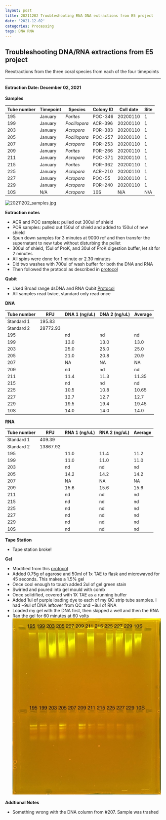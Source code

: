 ```yaml
---
layout: post
title: 20211202 Troubleshooting RNA DNA extractions from E5 project
date: '2021-12-02'
categories: Processing
tags: DNA RNA
---
```


## Troubleshooting DNA/RNA extractions from E5 project

Reextractions from the three coral species from each of the four timepoints

---

#### Extraction Date: December 02, 2021 

**Samples**

| Tube number 	| Timepoint	   	| Species	    | Colony ID 	| Coll date		| Site       	|
|-------------	|------------	|-------------	|-------------	|-------------	|-------------	|
| 195		 	| January	 	| *Porites*		| POC-346      	| 20200110   	| 1				|
| 199			| January	 	| *Pocillopora*	| ACR-396	    | 20200110		| 1				|
| 203		 	| January	  	| *Acropora*	| POR-383    	| 20200110  	| 1				|
| 205		 	| January		| *Pocillopora*	| POC-257   	| 20200110   	| 1				|
| 207			| January 		| *Acropora*	| POR-253	    | 20200110		| 1				|
| 209		 	| January	  	| *Porites*		| POR-266	   	| 20200110  	| 1				|
| 211		 	| January		| *Acropora*	| POC-371    	| 20200110   	| 1				|
| 215			| January	 	| *Porites*		| POR-362	    | 20200110		| 1				|
| 225		 	| January		| *Acropora*	| ACR-210     	| 20200110  	| 1				|
| 227		 	| January		| *Acropora*	| POC-55	   	| 20200110   	| 1				|
| 229			| January		| *Acropora*	| POR-240	    | 20200110		| 1				|
| 10S		 	| N/A			| *Acropora*	| 10S	    	| N/A		  	| N/A			|


![20211202_samples.jpg](https://github.com/Kterpis/Putnam_Lab_Notebook/blob/master/images/samples/20211202_samples.jpg?raw=true)


**Extraction notes**
 - ACR and POC samples: pulled out 300ul of shield
 - POR samples: pulled out 150ul of shield and added to 150ul of new shield 
 - Spun down samples for 3 minutes at 9000 rcf and then transfer the supernatant to new tube without disturbing the pellet
 - 300ul of shield, 15ul of ProK, and 30ul of ProK digestion buffer, let sit for 2 minutes
 - All spins were done for 1 minute or 2.30 minutes
 - Did two washes with 700ul of wash buffer for both the DNA and RNA
 - Then followed the protocol as described in [protocol](https://github.com/emmastrand/EmmaStrand_Notebook/blob/master/_posts/2019-05-31-Zymo-Duet-RNA-DNA-Extraction-Protocol.md)


**Qubit**
 - Used Broad range dsDNA and RNA Qubit [Protocol](https://meschedl.github.io/MESPutnam_Open_Lab_Notebook/Qubit-Protocol/)
 - All samples read twice, standard only read once
 
**DNA**

| Tube number 	| RFU		   	| DNA 1 (ng/uL) | DNA 2 (ng/uL) | Average     	|
|-------------	|------------	|-------------	|-------------	|-------------	|
| Standard 1  	| 195.83	 	| 		      	| 		      	|	         	|
| Standard 2 	| 28772.93	 	| 		    	| 		    	| 	        	|
| 195		 	|		     	| nd	     	| nd	     	| nd        	|
| 199		 	| 			   	| 13.0  	    | 13.0        	| 13.0			|
| 203		  	|		     	| 25.0	      	| 25.0        	| 25.0	      	|
| 205		 	| 			   	| 21.0	       	| 20.8	       	| 20.9     		|
| 207		  	|		     	| NA 	     	| NA	       	| NA        	|
| 209		 	| 			   	| nd	      	| nd	      	| nd	       	|
| 211		  	|		     	| 11.4	       	| 11.3 	     	| 11.35	       	|
| 215		 	| 			   	| nd	       	| nd         	| nd	      	|
| 225		  	|		     	| 10.5	 	    | 10.8         	| 10.65        	|
| 227		 	| 			   	| 12.7        	| 12.7        	| 12.7        	|
| 229		  	|		     	| 19.5	      	| 19.4 	     	| 19.45       	|
| 10S		 	| 			   	| 14.0       	| 14.0         	| 14.0       	|


**RNA**


| Tube number 	| RFU		   	| RNA 1 (ng/uL) | RNA 2 (ng/uL) | Average     	|
|-------------	|------------	|-------------	|-------------	|-------------	|
| Standard 1  	| 409.39	 	| 		      	| 		      	|	         	|
| Standard 2 	| 13867.92	 	| 		    	| 		    	| 	        	|
| 195		 	|		     	| 11.0	     	| 11.4	     	| 11.2        	|
| 199		 	| 			   	| 11.0  	    | 11.0        	| 11.0			|
| 203		  	|		     	| nd	      	| nd        	| nd	      	|
| 205		 	| 			   	| 14.2	       	| 14.2	       	| 14.2     		|
| 207		  	|		     	| NA 	     	| NA	       	| NA        	|
| 209		 	| 			   	| 15.6      	| 15.6	      	| 15.6       	|
| 211		  	|		     	| nd	       	| nd  	     	| nd	       	|
| 215		 	| 			   	| nd	       	| nd         	| nd	      	|
| 225		  	|		     	| nd	 	    | nd         	| nd        	|
| 227		 	| 			   	| nd        	| nd        	| nd        	|
| 229		  	|		     	| nd	      	| nd	     	| nd    	   	|
| 10S		 	| 			   	| nd	       	| nd         	| nd	       	|


**Tape Station**
 - Tape station broke! 

**Gel**
 - Modified from this [protocol](https://meschedl.github.io/MESPutnam_Open_Lab_Notebook/Gel-Protocol/)
 - Added 0.75g of agarose and 50ml of 1x TAE to flask and microwaved for 45 seconds. This makes a 1.5% gel
 - Once cool enough to touch added 2ul of gel green stain
 - Swirled and poured into gel mould with comb
 - Once solidified, covered with 1X TAE as a running buffer
 - Added 1ul of purple loading dye to each of my QC strip tube samples. I had ~9ul of DNA leftover from QC and ~8ul of RNA
 - Loaded my gel with the DNA first, then skipped a well and then the RNA
 - Ran the gel for 60 minutes at 60 volts
 ![20211202_gel.jpg](https://github.com/Kterpis/Putnam_Lab_Notebook/blob/master/images/gels/20211130_gel.jpg?raw=true)
 
 **Addtional Notes**
  - Something wrong with the DNA column from #207. Sample was trashed


